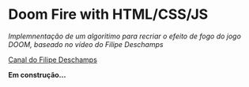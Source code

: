 # Doom Fire with HTML/CSS/JS

_Implemnentação de um algoritimo para recriar o efeito de fogo do jogo DOOM, baseado no vídeo do Filipe Deschamps_

[Canal do Filipe Deschamps](https://www.youtube.com/channel/UCU5JicSrEM5A63jkJ2QvGYw)

**Em construção...**
